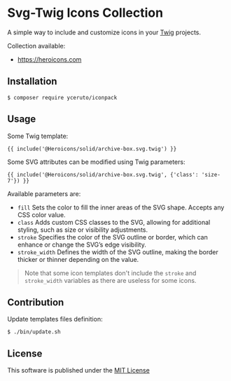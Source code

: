 # Svg-Twig Icons Collection

A simple way to include and customize icons in your [Twig](https://twig.symfony.com) projects.

Collection available:
 * https://heroicons.com

## Installation

```console
$ composer require yceruto/iconpack
```

## Usage

Some Twig template:

```twig
{{ include('@Heroicons/solid/archive-box.svg.twig') }}
```

Some SVG attributes can be modified using Twig parameters: 

```twig
{{ include('@Heroicons/solid/archive-box.svg.twig', {'class': 'size-7'}) }}
```

Available parameters are:

 * `fill` Sets the color to fill the inner areas of the SVG shape. Accepts any CSS color value.
 * `class` Adds custom CSS classes to the SVG, allowing for additional styling, such as size or visibility adjustments.
 * `stroke` Specifies the color of the SVG outline or border, which can enhance or change the SVG’s edge visibility.
 * `stroke_width` Defines the width of the SVG outline, making the border thicker or thinner depending on the value.

> Note that some icon templates don't include the `stroke` and `stroke_width` variables 
> as there are useless for some icons.

## Contribution

Update templates files definition:

```shell
$ ./bin/update.sh
```

## License

This software is published under the [MIT License](LICENSE)
